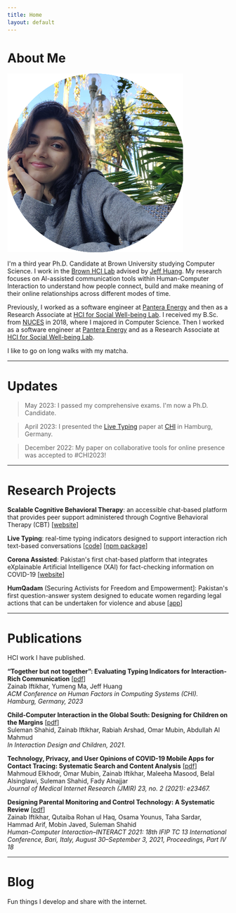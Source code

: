 ```yaml
---
title: Home
layout: default
---
```


# About Me

<img class="profile-picture" src="/images/Zainab.jpg" alt="A Profile Picture for Zainab Iftikhar">

I'm a third year Ph.D. Candidate at Brown University studying Computer Science. I work in the [Brown HCI Lab](https://hci.brown.edu/) advised by [Jeff Huang](https://jeffhuang.com/). My research focuses on AI-assisted communication tools within Human-Computer Interaction to understand how people connect, build and make meaning of their online relationships across different modes of time.

Previously, I worked as a software engineer at [Pantera Energy](https://panteraenergy.pk) and then as a Research Associate at [HCI for Social Well-being Lab](https://chisel.pk). I received my B.Sc. from [NUCES](https://www.nu.edu.pk) in 2018, where I majored in Computer Science. Then I worked as a software engineer at [Pantera Energy](https://panteraenergy.pk) and as a Research Associate at [HCI for Social Well-being Lab](https://chisel.pk). 

I like to go on long walks with my matcha. 

---

# Updates
> May 2023: I passed my comprehensive exams. I'm now a Ph.D. Candidate.

> April 2023: I presented the <a href="https://jeffhuang.com/papers/LiveTyping_CHI23.pdf">Live Typing</a> paper at <a href="https://chi2023.acm.org/">CHI</a> in Hamburg, Germany.  <br>

> December 2022: My paper on collaborative tools for online presence was accepted to #CHI2023! 

<!-- September 2021: I started grad school at Brown. 

August 2021: I resigned from my position as a Research Associate at [HCI for Social Well-being Lab](https://chisel.pk) at LUMS. -->

---

# Research Projects

**Scalable Cognitive Behavioral Therapy**:  an accessible chat-based platform that provides peer support administered through Cogntive Behavioral Therapy (CBT) [[website](https://cheeseburgertherapy.org)]

<!--- peer support by administering Cognitive Behavioral Therapy --> 

**Live Typing**: real-time typing indicators designed to support interaction rich text-based conversations [[code](https://github.com/brownhci/live-typing)] [[npm package](https://www.npmjs.com/package/live-typing)]

**Corona Assisted**: Pakistan's first chat-based platform that integrates eXplainable Artificial Intelligence (XAI) for fact-checking information on COVID-19
[[website](https://corona.assisted.pk/en)]

**HumQadam** (Securing Activists for Freedom and Empowerment]: Pakistan's first question-answer system designed to educate women regarding legal actions that can be undertaken for violence and abuse
[[app](https://play.google.com/store/apps/details?id=com.haris_muneer.humqadam)]

---

# Publications

HCI work I have published.

**“Together but not together”: Evaluating Typing Indicators for Interaction-Rich Communication** [[pdf](/papers/LiveTyping_CHI23.pdf)]<br> 
Zainab Iftikhar, Yumeng Ma, Jeff Huang<br>
_ACM Conference on Human Factors in Computing Systems (CHI). Hamburg, Germany, 2023_

**Child-Computer Interaction in the Global South: Designing for Children on the Margins** [[pdf](/papers/ChildrenMargin_IDC21.pdf)]<br> 
Suleman Shahid, Zainab Iftikhar, Rabiah Arshad, Omar Mubin, Abdullah Al Mahmud<br>
_In Interaction Design and Children, 2021._

**Technology, Privacy, and User Opinions of COVID-19 Mobile Apps for Contact Tracing: Systematic Search and Content Analysis** [[pdf](/papers/ContactTracing_JMIR21.pdf)]<br> 
Mahmoud Elkhodr, Omar Mubin, Zainab Iftikhar, Maleeha Masood, Belal Alsinglawi, Suleman Shahid, Fady Alnajjar<br>
_Journal of Medical Internet Research (JMIR) 23, no. 2 (2021): e23467._

**Designing Parental Monitoring and Control Technology: A Systematic Review** [[pdf](/papers/ParentalControls_INTERACT21.pdf)]<br> 
Zainab Iftikhar, Qutaiba Rohan ul Haq, Osama Younus, Taha Sardar, Hammad Arif, Mobin Javed, Suleman Shahid<br>
_Human-Computer Interaction–INTERACT 2021: 18th IFIP TC 13 International Conference, Bari, Italy, August 30–September 3, 2021, Proceedings, Part IV 18_

---

# Blog

Fun things I develop and share with the internet.
